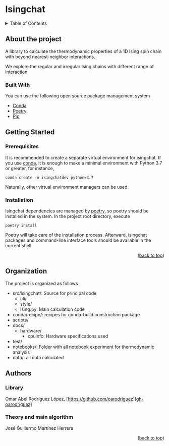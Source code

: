 <div id="top"></div>
<!--
*** Thanks for checking out the Isingchat project. If you have a suggestion
*** that would make this better, please fork the repo and create a pull request
*** or send me an email to mhjguillermo@gmail.com.
-->

# Isingchat

<!-- PROJECT SHIELDS -->
<!--
*** I'm using markdown "reference style" links for readability.
*** Reference links are enclosed in brackets [ ] instead of parentheses ( ).
*** See the bottom of this document for the declaration of the reference variables
*** for contributors-url, forks-url, etc. This is an optional, concise syntax you may use.
*** https://www.markdownguide.org/basic-syntax/#reference-style-links



<!-- TABLE OF CONTENTS -->
<details>
  <summary>Table of Contents</summary>
  <ol>
    <li>
      <a href="#about-the-project">About The Project</a>
      <ul>
        <li><a href="#built-with">Built With</a></li>
      </ul>
    </li>
    <li>
      <a href="#getting-started">Getting Started</a>
      <ul>
        <li><a href="#prerequisites">Prerequisites</a></li>
        <li><a href="#installation">Installation</a></li>
      </ul>
    </li>
    <li><a href="#organization">Organization</a></li>
    <li><a href="#authors">Authors</a></li>
    <li><a href="#acknowledgments">Acknowledgments</a></li>
  </ol>
</details>

## About the project

A library to calculate the thermodynamic properties of a 1D Ising spin chain
with beyond nearest-neighbor interactions.

We explore the regular and irregular Ising chains with different range 
of interaction

### Built With

You can use the following open source package management system

* [Conda](https://docs.conda.io/en/latest/)
* [Poetry](https://python-poetry.org/)
* [Pip](https://pypi.org/project/pip/)

## Getting Started 

### Prerequisites 

It is recommended to create a separate virtual environment for
isingchat. If you use [conda][conda], it is enough to make a minimal environment
with Python 3.7 or greater, for instance, 

```shell
conda create -n isingchatdev python=3.7
```

Naturally, other virtual environment managers can be used.

### Installation

Isingchat dependencies are managed by [poetry][poetry], so poetry should be
installed in the system. In the project root directory,  execute

```shell
poetry install
```

Poetry will take care of the installation process. Afterward, isingchat
packages and command-line interface tools should be available in the current
shell. 

<p align="right">(<a href="#top">back to top</a>)</p>

## Organization
The project is organized as follows

 + src/isingchat/: Source for principal code
    + cli/ 
    + style/
    + ising.py: Main calculation code
 + conda/recipe/: recipes for conda-build construction package
 + scripts/
 + docs/
    + hardware/
        + cpuinfo: Hardware specifications used
 + test/
 + notebooks/: Folder with all notebook experiment for thermodynamic analysis
 + data/: all data calculated 
   
## Authors

### Library

Omar Abel Rodríguez López, [https://github.com/oarodriguez][gh-oarodriguez]

### Theory and main algorithm

José Guillermo Martínez Herrera

<p align="right">(<a href="#top">back to top</a>)</p>

[comment]: <> (---)

[gh-oarodriguez]: https://github.com/oarodriguez
[poetry]: https://python-poetry.org
[conda]: https://docs.conda.io/en/latest/
